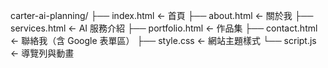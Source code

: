 carter-ai-planning/
├── index.html          ← 首頁
├── about.html          ← 關於我
├── services.html       ← AI 服務介紹
├── portfolio.html      ← 作品集
├── contact.html        ← 聯絡我（含 Google 表單區）
├── style.css           ← 網站主題樣式
└── script.js           ← 導覽列與動畫
